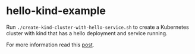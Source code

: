 # hello-kind-example

Run `./create-kind-cluster-with-hello-service.sh` to create a Kubernetes cluster with kind that has
a hello deployment and service running.

For more information read this [post](https://dustinspecker.com/posts/resolving-kubernetes-services-from-host-when-using-kind/).
